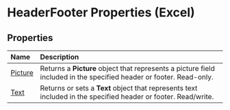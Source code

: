 
# HeaderFooter Properties (Excel)

## Properties



|**Name**|**Description**|
|:-----|:-----|
|[Picture](53a27cb0-510e-1893-a759-d8cd976d35a3.md)|Returns a  **Picture** object that represents a picture field included in the specified header or footer. Read-only.|
|[Text](3f9c69b4-3746-68a8-d765-d03cccaeb106.md)|Returns or sets a  **Text** object that represents text included in the specified header or footer. Read/write.|
